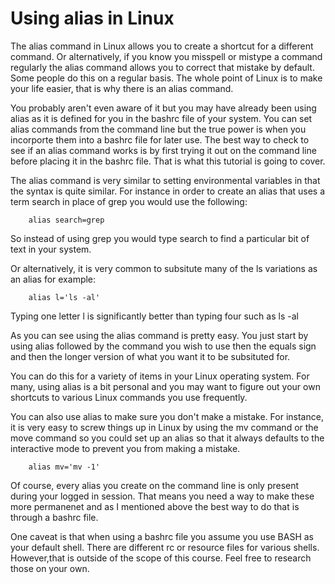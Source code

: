 # Using alias in Linux

The alias command in Linux allows you to create a shortcut for a different command. Or alternatively, if you know you misspell or mistype a command regularly the alias command allows you to correct that mistake by default. Some people do this on a regular basis. The whole point of Linux is to make your life easier, that is why there is an alias command. 

You probably aren't even aware of it but you may have already been using alias as it is defined for you in the bashrc file of your system. You can set alias commands from the command line but the true power is when you incorporte them into a bashrc file for later use. The best way to check to see if an alias command works is by first trying it out on the command line before placing it in the bashrc file. That is what this tutorial is going to cover.

The alias command is very similar to setting environmental variables in that the syntax is quite similar. For instance in order to create an alias that uses a term search in place of grep you would use the following:

```
    alias search=grep
```

So instead of using grep you would type search to find a particular bit of text in your system.

Or alternatively, it is very common to subsitute many of the ls variations as an alias for example:

```
    alias l='ls -al'
```
Typing one letter l is significantly better than typing four such as ls -al

As you can see using the alias command is pretty easy. You just start by using alias followed by the command you wish to use then the equals sign and then the longer version of what you want it to be subsituted for.

You can do this for a variety of items in your Linux operating system. For many, using alias is a bit personal and you may want to figure out your own shortcuts to various Linux commands you use frequently.

You can also use alias to make sure you don't make a mistake. For instance, it is very easy to screw things up in Linux by using the mv command or the move command so you could set up an alias so that it always defaults to the interactive mode to prevent you from making a mistake.

```
    alias mv='mv -1'
```

Of course, every alias you create on the command line is only present during your logged in session. That means you need a way to make these more permanenet and as I mentioned above the best way to do that is through a bashrc file.

One caveat is that when using a bashrc file you assume you use BASH as your default shell. There are different rc or resource files for various shells. However,that is outside of the scope of this course. Feel free to research those on your own.


